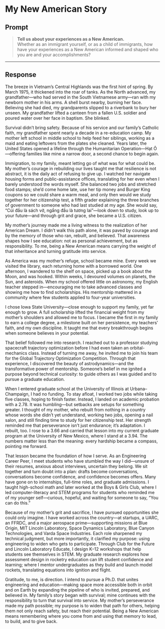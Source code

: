 # My New American Story

## Prompt
> **Tell us about your experiences as a New American.**  
> Whether as an immigrant yourself, or as a child of immigrants, how have your experiences as a New American informed and shaped who you are and your accomplishments?

---

## Response

The breeze in Vietnam’s Central Highlands was the first hint of spring. By March 1975, it thickened into the roar of tanks. As the North advanced, my grandfather—who had served in the South Vietnamese army—ran with my newborn mother in his arms. A shell burst nearby, burning her face. Believing she had died, my grandparents slipped to a riverbank to bury her unseen. My grandfather lifted a canteen from a fallen U.S. soldier and poured water over her face in baptism. She blinked.

Survival didn’t bring safety. Because of his service and our family’s Catholic faith, my grandfather spent nearly a decade in a re-education camp. My mother left school in middle school to help feed her siblings, working as a maid and eating leftovers from the plates she cleaned. Years later, the United States opened a lifeline through the Humanitarian Operation—Hạt Ô—offering families like mine a narrow door, a second chance to begin again.

Immigration, to my family, meant letting go of what was for what could be. My mother’s courage in rebuilding our lives taught me that resilience is not abstract, it is the daily act of refusing to give up. I watched her navigate housing forms and public-assistance offices, translating for her even when I barely understood the words myself. She balanced two jobs and stretched food stamps; she’d come home late, use her tip money and Burger King coupons so we could share a warm meal, and only then would we study together for her citizenship test, a fifth grader explaining the three branches of government to someone who had last studied at my age. She would say, “Cúi đầu là sách vở, ngẩng đầu là tương lai”—look down to study, look up to your future—and through grit and grace, she became a U.S. citizen.

My mother’s journey made me a living witness to the realization of her American Dream. I didn’t walk this path alone, it was paved by courage and by the memory of those who ran, rebuilt, and believed. That awareness shapes how I see education: not as personal achievement, but as responsibility. To me, being a New American means carrying the weight of that inheritance and turning gratitude into service.

As America was my mother’s refuge, school became mine. Every week we visited the library, each returning home with a borrowed world. One afternoon, I wandered to the shelf on space, picked up a book about the Moon, and was hooked. Within weeks, I devoured volumes on planets, the Sun, and asteroids. When my school offered little on astronomy, my English teacher stepped in—encouraging me to take advanced classes and showing me how to find scholarships. His mentorship mattered in a community where few students applied to four-year universities.

I chose Iowa State University—close enough to support my family, yet far enough to grow. A full scholarship lifted the financial weight from my mother’s shoulders and allowed me to focus. I became the first in my family to earn a college degree, a milestone built on her persistence, my teachers’ faith, and my own discipline. It taught me that every breakthrough begins when someone believes in your potential.

That belief followed me into research. I reached out to a professor studying spacecraft trajectory optimization before I had even taken an orbital-mechanics class. Instead of turning me away, he invited me to join his team for the Global Trajectory Optimization Competition. Through that experience, I discovered the beauty of astrodynamics—and the transformative power of mentorship. Someone’s belief in me ignited a purpose beyond technical curiosity: to guide others as I was guided and to pursue a graduate education.

When I entered graduate school at the University of Illinois at Urbana–Champaign, I had no funding. To stay afloat, I worked two jobs while taking five classes, hoping to finish faster. Instead, I landed on academic probation with a 2.78. It was humbling—but setbacks are setups for something greater. I thought of my mother, who rebuilt from nothing in a country whose words she didn’t yet understand, working two jobs, opening a nail salon, and still finding time to study for her citizenship test. Her strength reminded me that perseverance isn’t just endurance; it’s adaptation. I rebuilt, too. I rose to a 3.66 and carried that lesson into my current graduate program at the University of New Mexico, where I stand at a 3.94. The numbers matter less than the meaning: every hardship became a compass, pointing me forward.

That lesson became the foundation of how I serve. As an Engineering Career Peer, I meet students who have stumbled the way I did—unsure of their resumes, anxious about interviews, uncertain they belong. We sit together and turn doubt into a plan: drafts become conversations, conversations become confidence, and confidence becomes offers. Many have gone on to internships, full-time roles, and graduate admissions. I taught high-school math and later worked at the Boys & Girls Club, where I led computer-literacy and STEM programs for students who reminded me of my younger self—curious, hopeful, and waiting for someone to say, “You can do this.”

Because of my mother’s grit and sacrifice, I have pursued opportunities she could only imagine. I have worked across the country—at startups, a UARC, an FFRDC, and a major aerospace prime—supporting missions at Blue Origin, MIT Lincoln Laboratory, Space Dynamics Laboratory, Blue Canyon Technologies, and Varda Space Industries. Each role sharpened my technical judgment, but more importantly, it clarified my purpose: using engineering to widen who gets to participate. Through Club for the Future and Lincoln Laboratory Educate, I design K–12 workshops that help students see themselves in STEM. My graduate research explores how assessment design in rocketry education can lift student confidence and learning; where I mentor undergraduates as they build and launch model rockets, translating equations into ignition and flight.

Gratitude, to me, is direction. I intend to pursue a Ph.D. that unites engineering and education—making space more accessible both in orbit and on Earth by expanding the pipeline of who is invited, prepared, and believed in. My family’s story began with survival; mine continues with the responsibility to turn that survival into service. My mother’s perseverance made my path possible; my purpose is to widen that path for others, helping them not only reach safety, but reach their potential. Being a New American means remembering where you come from and using that memory to lead, to build, and to give back.
